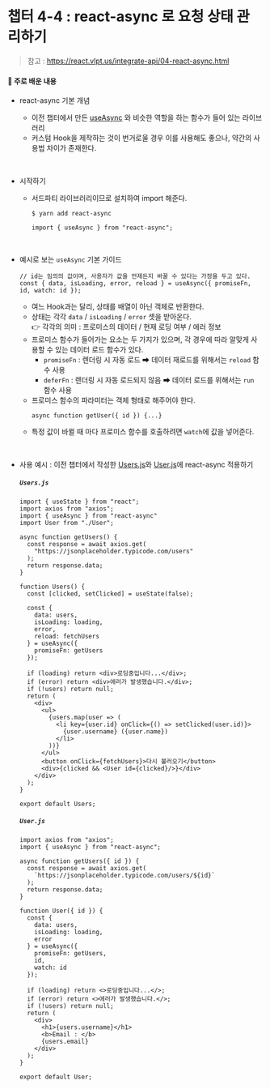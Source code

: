 # 챕터 4-4 : react-async 로 요청 상태 관리하기

> 참고 : https://react.vlpt.us/integrate-api/04-react-async.html

#### 📕 주로 배운 내용

- react-async 기본 개념

  - 이전 챕터에서 만든 <a href="https://github.com/uncyclocity/study_react/blob/main/4-03_useasync/src/useAsync.js">useAsync</a> 와 비슷한 역할을 하는 함수가 들어 있는 라이브러리
  - 커스텀 Hook을 제작하는 것이 번거로울 경우 이를 사용해도 좋으나, 약간의 사용법 차이가 존재한다.

<br>

- 시작하기

  - 서드파티 라이브러리이므로 설치하여 import 해준다.

    ```
    $ yarn add react-async
    ```

    ```
    import { useAsync } from "react-async";
    ```

<br>

- 예시로 보는 `useAsync` 기본 가이드

  ```
  // id는 임의의 값이며, 사용자가 값을 언제든지 바꿀 수 있다는 가정을 두고 있다.
  const { data, isLoading, error, reload } = useAsync({ promiseFn, id, watch: id });
  ```

  - 여느 Hook과는 달리, 상태를 배열이 아닌 객체로 반환한다.
  - 상태는 각각 `data` / `isLoading` / `error` 셋을 받아온다.<br>
    👉 각각의 의미 : 프로미스의 데이터 / 현재 로딩 여부 / 에러 정보
  - 프로미스 함수가 들어가는 요소는 두 가지가 있으며, 각 경우에 따라 알맞게 사용할 수 있는 데이터 로드 함수가 있다.
    - `promiseFn` : 렌더링 시 자동 로드 ➡ 데이터 재로드를 위해서는 `reload` 함수 사용
    - `deferFn` : 렌더링 시 자동 로드되지 않음 ➡ 데이터 로드를 위해서는 `run` 함수 사용
  - 프로미스 함수의 파라미터는 객체 형태로 해주어야 한다.
    ```
    async function getUser({ id }) {...}
    ```
  - 특정 값이 바뀔 때 마다 프로미스 함수를 호출하려면 `watch`에 값을 넣어준다.

<br>

- 사용 예시 : 이전 챕터에서 작성한 <a href="https://github.com/uncyclocity/study_react/blob/main/4-03_useasync/src/Users.js">Users.js</a>와 <a href="https://github.com/uncyclocity/study_react/blob/main/4-03_useasync/src/User.js">User.js</a>에 react-async 적용하기

  ##### `Users.js`

  ```
  import { useState } from "react";
  import axios from "axios";
  import { useAsync } from "react-async"
  import User from "./User";

  async function getUsers() {
    const response = await axios.get(
      "https://jsonplaceholder.typicode.com/users"
    );
    return response.data;
  }

  function Users() {
    const [clicked, setClicked] = useState(false);

    const {
      data: users,
      isLoading: loading,
      error,
      reload: fetchUsers
    } = useAsync({
      promiseFn: getUsers
    });

    if (loading) return <div>로딩중입니다...</div>;
    if (error) return <div>에러가 발생했습니다.</div>;
    if (!users) return null;
    return (
      <div>
        <ul>
          {users.map(user => (
            <li key={user.id} onClick={() => setClicked(user.id)}>
              {user.username} ({user.name})
            </li>
          ))}
        </ul>
        <button onClick={fetchUsers}>다시 불러오기</button>
        <div>{clicked && <User id={clicked}/>}</div>
      </div>
    );
  }

  export default Users;
  ```

  ##### `User.js`

  ```
  import axios from "axios";
  import { useAsync } from "react-async";

  async function getUsers({ id }) {
    const response = await axios.get(
      `https://jsonplaceholder.typicode.com/users/${id}`
    );
    return response.data;
  }

  function User({ id }) {
    const {
      data: users,
      isLoading: loading,
      error
    } = useAsync({
      promiseFn: getUsers,
      id,
      watch: id
    });

    if (loading) return <>로딩중입니다...</>;
    if (error) return <>에러가 발생했습니다.</>;
    if (!users) return null;
    return (
      <div>
        <h1>{users.username}</h1>
        <b>Email : </b>
        {users.email}
      </div>
    );
  }

  export default User;
  ```
